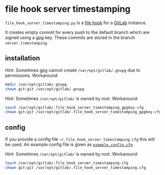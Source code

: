 # file hook server timestamping

`file_hook_server_timestamping.py` is a
[file hook](https://docs.gitlab.com/ee/administration/file_hooks.html)
for a [GitLab](https://docs.gitlab.com/) instance.

It creates empty commit for every push to the default branch
which are signed using a gpg key.
These commits are stored in the branch `server_timestamping`.

## installation

Hint: Sometimes gpg cannot create `/var/opt/gitlab/.gnupg` due to permissions.
Workaround:

```sh
mkdir /var/opt/gitlab/.gnupg
chown git:git /var/opt/gitlab/.gnupg
```

Hint: Sometimes `/var/opt/gitlab/` is owned by root.
Workaround:

```sh
touch /var/opt/gitlab/.file_hook_server_timestamping_gpgkey.cfg
chown git:git /var/opt/gitlab/.file_hook_server_timestamping_gpgkey.cfg
```

## config

If you provide a config file `~/.file_hook_server_timestamping.cfg` this will
be used.
An example config file is given as [`example_config.cfg`](example_config.cfg).

Hint: Sometimes `/var/opt/gitlab/` is owned by root.
Workaround:

```sh
touch /var/opt/gitlab/.file_hook_server_timestamping.cfg
chown git:git /var/opt/gitlab/.file_hook_server_timestamping.cfg
```
